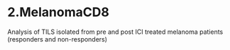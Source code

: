 # 2.MelanomaCD8
Analysis of TILS isolated from pre and post ICI treated melanoma patients (responders and non-responders)
